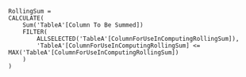 

	RollingSum = 
	CALCULATE(
		Sum('TableA'[Column To Be Summed])
		FILTER(
			ALLSELECTED('TableA'[ColumnForUseInComputingRollingSum]),
			'TableA'[ColumnForUseInComputingRollingSum] <= MAX('TableA'[ColumnForUseInComputingRollingSum])
		)
	)
